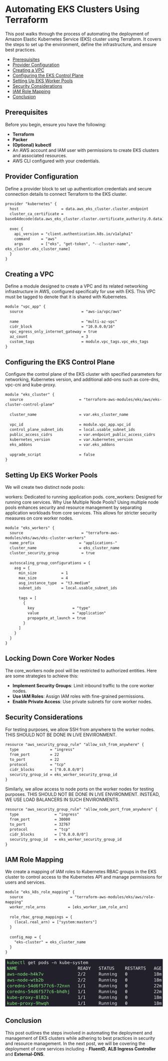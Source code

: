 
# Automating EKS Clusters Using Terraform

This post walks through the process of automating the deployment of Amazon Elastic Kubernetes Service (EKS) cluster using Terraform. It covers the steps to set up the environment, define the infrastructure, and ensure best practices.

- [Prerequisites](#prerequisites)
- [Provider Configuration](#provider-configuration)
- [Creating a VPC](#creating-a-vpc)
- [Configuring the EKS Control Plane](#configuring-the-eks-control-plane)
- [Setting Up EKS Worker Pools](#setting-up-eks-worker-pools)
- [Security Considerations](#security-considerations)
- [IAM Role Mapping](#iam-role-mapping)
- [Conclusion](#conclusion)

## Prerequisites

Before you begin, ensure you have the following:
- **Terraform** 
- **Packer**
- **(Optional) kubectl**
- An AWS account and IAM user with permissions to create EKS clusters and associated resources.
- AWS CLI configured with your credentials.

## Provider Configuration

Define a provider block to set up authentication credentials and secure connection details to connect Terraform to the EKS cluster.

```hcl
provider "kubernetes" {
  host                   = data.aws_eks_cluster.cluster.endpoint
  cluster_ca_certificate = base64decode(data.aws_eks_cluster.cluster.certificate_authority.0.data)

  exec {
    api_version = "client.authentication.k8s.io/v1alpha1"
    command     = "aws"
    args        = ["eks", "get-token", "--cluster-name", eks_cluster.eks_cluster_name]
  }
}
```
## Creating a VPC
Define a module designed to create a VPC and its related networking infrastructure in AWS, configured specifically for use with EKS. This VPC must be tagged to denote that it is shared with Kubernetes.
```hcl
module "vpc_app" {
  source                          = "aws-ia/vpc/aws"

  name                            = "multi-az-vpc"
  cidr_block                      = "10.0.0.0/16"
  vpc_egress_only_internet_gateway = true
  az_count                        = 3
  custom_tags                     = module.vpc_tags.vpc_eks_tags
}
```
## Configuring the EKS Control Plane
Configure the control plane of the EKS cluster with specified parameters for networking, Kubernetes version, and additional add-ons such as core-dns, vpc-cni and kube-proxy.

```hcl
module "eks_cluster" {
  source                         = "terraform-aws-modules/eks/aws/eks-cluster-control-plane"

  cluster_name                   = var.eks_cluster_name

  vpc_id                         = module.vpc_app.vpc_id
  control_plane_subnet_ids       = local.usable_subnet_ids
  public_access_cidrs            = var.endpoint_public_access_cidrs
  kubernetes_version             = var.kubernetes_version
  eks_addons                     = var.eks_addons

  upgrade_script                 = false
}
```
## Setting Up EKS Worker Pools
We will create two distinct node pools:

workers: Dedicated to running application pods.
core_workers: Designed for running core services.
Why Use Multiple Node Pools?
Using multiple node pools enhances security and resource management by separating application workloads from core services. This allows for stricter security measures on core worker nodes.

```hcl
module "eks_workers" {
  source                          = "terraform-aws-modules/eks/aws/eks-cluster-workers"
  name_prefix                    = "applications-"
  cluster_name                   = eks_cluster_name
  cluster_security_group          = true
  
  autoscaling_group_configurations = {
    asg = {
      min_size           = 1
      max_size           = 4
      asg_instance_type  = "t3.medium"
      subnet_ids         = local.usable_subnet_ids
      
      tags = [
        {
          key                 = "type"
          value               = "application"
          propagate_at_launch = true
        }
      ]
    }
  }
}
```
## Locking Down Core Worker Nodes
The core_workers node pool will be restricted to authorized entities. Here are some strategies to achieve this:
-  **Implement Security Groups**: Limit inbound traffic to the core worker nodes.
-  **Use IAM Roles**: Assign IAM roles with fine-grained permissions.
-  **Enable Private Access**: Use private subnets for core worker nodes.

## Security Considerations
For testing purposes, we allow SSH from anywhere to the worker nodes. THIS SHOULD NOT BE DONE IN LIVE ENVIRONMENT.

```hcl
resource "aws_security_group_rule" "allow_ssh_from_anywhere" {
  type              = "ingress"
  from_port         = 22
  to_port           = 22
  protocol          = "tcp"
  cidr_blocks       = ["0.0.0.0/0"]
  security_group_id = eks_worker_security_group_id
}
```
Similarly, we allow access to node ports on the worker nodes for testing purposes. THIS SHOULD NOT BE DONE IN LIVE ENVIRONMENT. INSTEAD, WE USE LOAD BALANCERS IN SUCH ENVIRONMENTS.

```hcl
resource "aws_security_group_rule" "allow_node_port_from_anywhere" {
  type                = "ingress"
  from_port           = 30000
  to_port             = 32767
  protocol            = "tcp"
  cidr_blocks         = ["0.0.0.0/0"]
  security_group_id   = eks_worker_security_group_id
}
```
## IAM Role Mapping
We create a mapping of IAM roles to Kubernetes RBAC groups in the EKS cluster to control access to the Kubernetes API and manage permissions for users and services.

```hcl
module "eks_k8s_role_mapping" {
  source                     = "terraform-aws-modules/eks/aws/role-mapping"
  worker_role_arns          = [eks_worker_iam_role_arn]
  
  role_rbac_group_mappings = {
    (local.real_arn) = ["system:masters"]
  }

  config_map = {
    "eks-cluster" = eks_cluster_name
  }
}
```
![List of Pods](../media/kubectl-get-pods.png)

## Conclusion
This post outlines the steps involved in automating the deployment and management of EKS clusters while adhering to best practices in security and resource management. In the next post, we will be covering the deployment of core services including - **FluentD**, **ALB Ingress Controller** and **External-DNS**.
